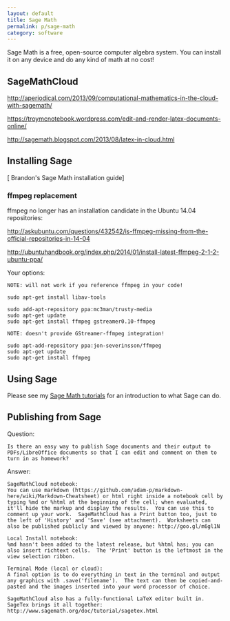 ```yaml
---
layout: default
title: Sage Math
permalink: p/sage-math
category: software
---
```


Sage Math is a free, open-source computer algebra system. You can install it on any device and do any kind of math at no cost!

SageMathCloud
-------------

<http://aperiodical.com/2013/09/computational-mathematics-in-the-cloud-with-sagemath/>

<https://troymcnotebook.wordpress.com/edit-and-render-latex-documents-online/>

<http://sagemath.blogspot.com/2013/08/latex-in-cloud.html>

Installing Sage
---------------

\[ Brandon's Sage Math installation guide\]

### ffmpeg replacement

ffmpeg no longer has an installation candidate in the Ubuntu 14.04 repositories:

<http://askubuntu.com/questions/432542/is-ffmpeg-missing-from-the-official-repositories-in-14-04>

<http://ubuntuhandbook.org/index.php/2014/01/install-latest-ffmpeg-2-1-2-ubuntu-ppa/>

Your options:

    NOTE: will not work if you reference ffmpeg in your code!

    sudo apt-get install libav-tools

    sudo add-apt-repository ppa:mc3man/trusty-media
    sudo apt-get update
    sudo apt-get install ffmpeg gstreamer0.10-ffmpeg

    NOTE: doesn't provide GStreamer-ffmpeg integration!

    sudo apt-add-repository ppa:jon-severinsson/ffmpeg
    sudo apt-get update
    sudo apt-get install ffmpeg

Using Sage
----------

Please see my [Sage Math tutorials](http://sage.brandoncurtis.com) for an introduction to what Sage can do.

Publishing from Sage
--------------------

Question:

    Is there an easy way to publish Sage documents and their output to PDFs/LibreOffice documents so that I can edit and comment on them to turn in as homework?

Answer:

    SageMathCloud notebook:
    You can use markdown (https://github.com/adam-p/markdown-here/wiki/Markdown-Cheatsheet) or html right inside a notebook cell by typing %md or %html at the beginning of the cell; when evaluated, it'll hide the markup and display the results.  You can use this to comment up your work.  SageMathCloud has a Print button too, just to the left of 'History' and 'Save' (see attachment).  Worksheets can also be published publicly and viewed by anyone: http://goo.gl/m6gl1N

    Local Install notebook:
    %md hasn't been added to the latest release, but %html has; you can also insert richtext cells.  The 'Print' button is the leftmost in the view selection ribbon.

    Terminal Mode (local or cloud):
    A final option is to do everything in text in the terminal and output any graphics with .save('filename').  The text can then be copied-and-pasted and the images inserted into your word processor of choice.

    SageMathCloud also has a fully-functional LaTeX editor built in.  SageTex brings it all together: http://www.sagemath.org/doc/tutorial/sagetex.html
